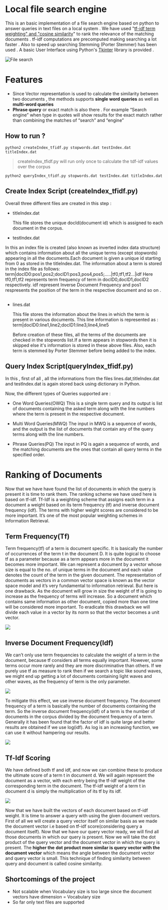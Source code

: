 # Local file search engine
This is an basic implementation of a file search engine based on python to answer queries in text files on a local system . We have used  "[tf-idf term weighting" and "cosine similarity](https://www.ir-facility.org/scoring-and-ranking-techniques-tf-idf-term-weighting-and-cosine-similarity)" to rank the relevance of the matching documents . tf-idf computations are precomputed making searching a lot faster . Also to speed up searching Stemming (Porter Stemmer) has been used . A basic User Interface using Python's [Tkinter](https://docs.python.org/2/library/tkinter.html)  library is provided . 



![File search](https://d2mxuefqeaa7sj.cloudfront.net/s_1D41B02FD370E9421BC547A10B33599B65FB1E999AD0406AEADC255FC807DBAD_1531307881991_file_search.png)



# Features 
- Since Vector representation is used to calculate the similarity between two documents , the methods supports **single word queries** as well as **multi-word queries** 
- **Phrase query** or exact match is also there . For example “Search engine” when type in quotes will show results for the exact match rather than combining the matches of “search” and “engine”


## **How to run ?**


    python2 createIndex_tfidf.py stopwords.dat testIndex.dat titleIndex.dat


> createIndex_tfidf.py will run only once to calculate the tdf-idf values over the corpus


    python2 queryIndex_tfidf.py stopwords.dat testIndex.dat titleIndex.dat



## **Create Index** **Script (createIndex_tfidf.py)**

 Overall three different files are created in this step : 

- titleIndex.dat
    
  This file stores the unique docId(document id) which is assigned to each document in the corpus.


-  testIndex.dat


  In this an index file is created (also known as inverted index data structure) which contains information about all the unique terms (except stopwords) appearing in all the documents.Each document is given a unique id starting from 0 as stored in the titleIndex.dat.
  The information about a term is stored in the index file as follows:
  term|docID0:pos1,pos2;docID1:pos3,pos4,pos5;…..|tf0,tf1,tf2...|idf
  Here tf0,tf1,tf2 represents term frequency of term in docID0,docID1,docID2 respectively. idf represent Inverse Document Frequency and pos1 respresents the position of the term in the respective document and so on .
## 
- lines.dat 


  This file stores the information about the lines in which the term is present in various documents.
  This line information is represented as :
  term|docID0:line1,line2;docID1:line3,line4,line5
  
  Before creation of these files, all the terms of the documents are checked in the stopwords list.If a term appears in stopwords then it is skipped else it's information is stored in these above files.
  Also, each term is stemmed by Porter Stemmer before being added to the index.


## Query Index Script(queryIndex_tfidf.py)

In this , first of all , all the informations from the files lines.dat,titleIndex.dat and  testIndex.dat is again stored back using dictionary in Python.

Now, the different types of Queries supported are :

- One Word Queries(OWQ)
  This is a single term query and its output is list of documents containing the asked term along with the line numbers where the term is present in the respective document.


- Multi Word Queries(MWQ)
  The input in MWQ is a sequence of words, and the output is the list of documents that contain any of the query terms along with the line numbers.


- Phrase Queries(PQ)
  The input in PQ is again a sequence of words, and the matching documents are the ones that contain all query terms in the specified order.
# Ranking of Documents

Now that we have have found the list of documents in which the query is present it is time to rank them. The ranking scheme we have used here is based on tf-idf.
Tf-Idf is a weighting scheme that assigns each term in a document a weight based on its term frequency (tf) and inverse document frequency (idf). The terms with higher weight scores are considered to be more important. It’s one of the most popular weighting schemes in Information Retrieval.

## **Term Frequency(Tf)**

Term frequency(tf) of a term is document specific. It is basically the number of occurrences of the term t in the document D. It is quite logical to choose tf as a parameter because as a term appears more in the document it becomes more important. We can represent a document by a vector whose size is equal to the no. of unique terms in the document and each value denotes the count of the term in the given document. The representation of documents as vectors in a common vector space is known as the vector space model and it’s very fundamental to information retrieval.
But here is one drawback. As the document will grow in size the weight of tf is going to increase as the frequency of terms will increase. So a document which contains same information as other document, copied more than one time will be considered more important. To eradicate this drawback we will divide each value in a vector by its norm so that the vector becomes a unit vector.

![](https://d2mxuefqeaa7sj.cloudfront.net/s_C3D649E71119AF3E639E10374FBC226333CEEB81CCC3B97249117BC1106DDBCD_1531311343198_m1.png)

## **Inverse Document Frequency(Idf)**

We can’t only use term frequencies to calculate the weight of a term in the document, because tf considers all terms equally important. However, some terms occur more rarely and they are more discriminative than others. If we purely use tf as measure to rank then if we search a topic like sound waves, we might end up getting a lot of documents containing light waves and other waves, as the frequency of term is the only parameter.

![](https://d2mxuefqeaa7sj.cloudfront.net/s_C3D649E71119AF3E639E10374FBC226333CEEB81CCC3B97249117BC1106DDBCD_1531311436655_m2.png)


To mitigate this effect, we use inverse document frequency. The document frequency of a term is basically the number of documents containing the term. So the inverse document frequency(idf) of a term is the number of documents in the corpus divided by the document frequency of a term. Generally it has been found that the factor of idf is quite large and better results are obtained if we use log(idf). As log is an increasing function, we can use it without hampering our results.

![](https://d2mxuefqeaa7sj.cloudfront.net/s_C3D649E71119AF3E639E10374FBC226333CEEB81CCC3B97249117BC1106DDBCD_1531311512829_m3.png)

## **Tf-Idf Scoring**

We have defined both tf and idf, and now we can combine these to produce the ultimate score of a term t in document d. We will again represent the document as a vector, with each entry being the tf-idf weight of the corresponding term in the document. The tf-idf weight of a term t in document d is simply the multiplication of its tf by its idf.

![](https://d2mxuefqeaa7sj.cloudfront.net/s_C3D649E71119AF3E639E10374FBC226333CEEB81CCC3B97249117BC1106DDBCD_1531311585260_m4.png)


Now that we have built the vectors of each document based on tf-idf weight. It is time to answer a query with using the given document vectors. First of all we will create a query vector itself on similar basis as we made the document vector i.e based on tf-idf score(considering query a document itself). Now that we have our query vector ready, we will find all those documents in which our query is present. Now we will take the dot product of the query vector and the document vector in which the query is present. The **higher the** **dot** **product more similar is query vector with the document vector** which means the angle between the document vector and query vector is small. This technique of finding similarity between query and document is called cosine similarity.


## **Shortcomings of the project**
- Not scalable when Vocabulary size is too large since the document vectors have dimension = Vocabulary size
- So far only text files are supported 

